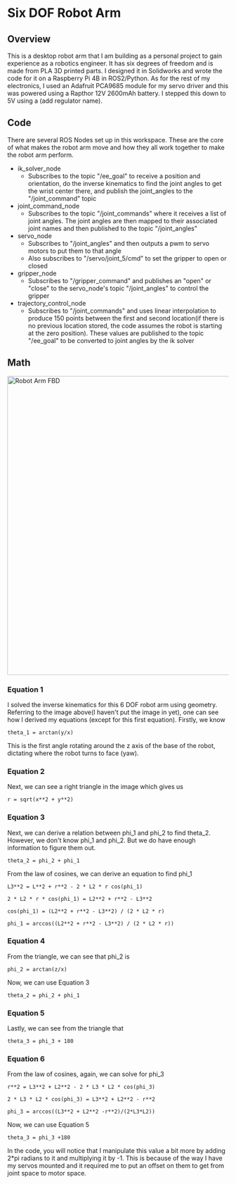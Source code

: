 # Six DOF Robot Arm

## Overview
This is a desktop robot arm that I am building as a personal project to gain experience as a robotics engineer. It has six degrees of freedom and is made from PLA 3D printed parts. I designed it in Solidworks and wrote the code for it on a Raspberry Pi 4B in ROS2/Python. As for the rest of my electronics, I used an Adafruit PCA9685 module for my servo driver and this was powered using a Rapthor 12V 2600mAh battery. I stepped this down to 5V using a (add regulator name).

## Code
There are several ROS Nodes set up in this workspace. These are the core of what makes the robot arm move and how they all work together to make the robot arm perform.
* ik_solver_node
  * Subscribes to the topic "/ee_goal" to receive a position and orientation, do the inverse kinematics to find the joint angles to get the wrist center there, and publish the joint_angles to the "/joint_command" topic
* joint_command_node
  * Subscribes to the topic "/joint_commands" where it receives a list of joint angles. The joint angles are then mapped to their associated joint names and then published to the topic "/joint_angles"
* servo_node
  * Subscribes to "/joint_angles" and then outputs a pwm to servo motors to put them to that angle
  * Also subscribes to "/servo/joint_5/cmd" to set the gripper to open or closed
* gripper_node
  * Subscribes to "/gripper_command" and publishes an "open" or "close" to the servo_node's topic "/joint_angles" to control the gripper
* trajectory_control_node
  * Subscribes to "/joint_commands" and uses linear interpolation to produce 150 points between the first and second location(if there is no previous location stored, the code assumes the robot is starting at the zero position). These values are published to the topic "/ee_goal" to be converted to joint angles by the ik solver

## Math  
  
<img width="563" height="679" alt="Robot Arm FBD" src="https://github.com/user-attachments/assets/c9e46a22-2c18-4b20-a8fe-cf9b8742baaa" />

### Equation 1
I solved the inverse kinematics for this 6 DOF robot arm using geometry. Referring to the image above(I haven't put the image in yet), one can see how I derived my equations (except for this first equation). Firstly, we know  
  
 ``` theta_1 = arctan(y/x) ```  
   
This is the first angle rotating around the z axis of the base of the robot, dictating where the robot turns to face (yaw).

### Equation 2
Next, we can see a right triangle in the image which gives us  

``` r = sqrt(x**2 + y**2) ```  

### Equation 3
Next, we can derive a relation between phi_1 and phi_2 to find theta_2. However, we don't know phi_1 and phi_2. But we do have enough information to figure them out.  

``` theta_2 = phi_2 + phi_1 ```  

From the law of cosines, we can derive an equation to find phi_1  

``` L3**2 = L**2 + r**2 - 2 * L2 * r cos(phi_1) ```  

``` 2 * L2 * r * cos(phi_1) = L2**2 + r**2 - L3**2 ```  

``` cos(phi_1) = (L2**2 + r**2 - L3**2) / (2 * L2 * r) ```  

``` phi_1 = arccos((L2**2 + r**2 - L3**2) / (2 * L2 * r)) ```

### Equation 4  
From the triangle, we can see that phi_2 is  

``` phi_2 = arctan(z/x) ```  

Now, we can use Equation 3  

``` theta_2 = phi_2 + phi_1 ```  

### Equation 5  
Lastly, we can see from the triangle that  

```theta_3 = phi_3 + 180```  

### Equation 6  
From the law of cosines, again, we can solve for phi_3  

``` r**2 = L3**2 + L2**2 - 2 * L3 * L2 * cos(phi_3) ```  

``` 2 * L3 * L2 * cos(phi_3) = L3**2 + L2**2 - r**2 ```  

``` phi_3 = arccos((L3**2 + L2**2 -r**2)/(2*L3*L2)) ```  

Now, we can use Equation 5  

``` theta_3 = phi_3 +180 ```  

In the code, you will notice that I manipulate this value a bit more by adding 2*pi radians to it and multiplying it by -1. This is because of the way I have my servos mounted and it required me to put an offset on them to get from joint space to motor space.  

